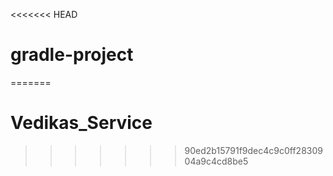 <<<<<<< HEAD
# gradle-project
=======
# Vedikas_Service
>>>>>>> 90ed2b15791f9dec4c9c0ff2830904a9c4cd8be5
